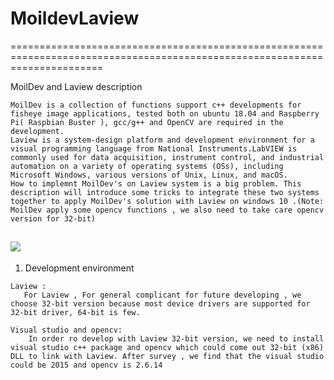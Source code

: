 # MoildevLaview
============================================================================================================================

MoilDev and Laview description

    MoilDev is a collection of functions support c++ developments for fisheye image applications, tested both on ubuntu 18.04 and Raspberry Pi( Raspbian Buster ), gcc/g++ and OpenCV are required in the development. 
    Laview is a system-design platform and development environment for a visual programming language from National Instruments.LabVIEW is commonly used for data acquisition, instrument control, and industrial automation on a variety of operating systems (OSs), including Microsoft Windows, various versions of Unix, Linux, and macOS.
    How to implemnt MoilDev's on Laview system is a big problem. This description will introduce some tricks to integrate these two systems together to apply MoilDev's solution with Laview on windows 10 .(Note: MoilDev apply some opencv functions , we also need to take care opencv version for 32-bit)

![](https://user-images.githubusercontent.com/3524867/73999970-65850480-49a1-11ea-9e0b-6b88d1d49fb7.jpg)
-----------------------------------------------------------------------------------------------------------------------------
1. Development environment
```
Laview : 
   For Laview , For general complicant for future developing , we choose 32-bit version because most device drivers are supported for 32-bit driver, 64-bit is few. 
```
```
Visual studio and opencv:
    In order ro develop with Laview 32-bit version, we need to install visual studio c++ package and opencv which could come out 32-bit (x86) DLL to link with Laview. After survey , we find that the visual studio could be 2015 and opencv is 2.6.14
```
